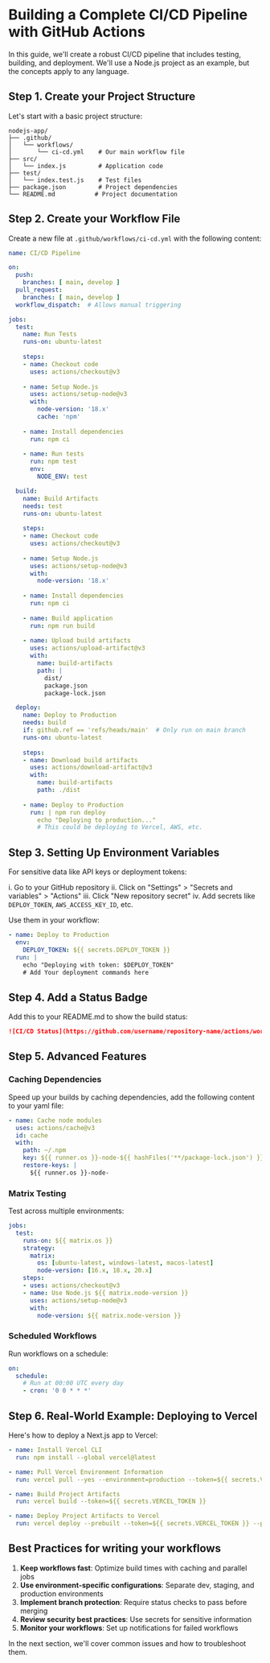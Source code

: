 # Building a Complete CI/CD Pipeline with GitHub Actions

In this guide, we'll create a robust CI/CD pipeline that includes testing, building, and deployment. We'll use a Node.js project as an example, but the concepts apply to any language.

## Step 1. Create your Project Structure

Let's start with a basic project structure:

```
nodejs-app/
├── .github/
│   └── workflows/
│       └── ci-cd.yml    # Our main workflow file
├── src/
│   └── index.js         # Application code
├── test/
│   └── index.test.js    # Test files
├── package.json         # Project dependencies
└── README.md           # Project documentation
```

## Step 2. Create your Workflow File

Create a new file at `.github/workflows/ci-cd.yml` with the following content:

```yaml
name: CI/CD Pipeline

on:
  push:
    branches: [ main, develop ]
  pull_request:
    branches: [ main, develop ]
  workflow_dispatch:  # Allows manual triggering

jobs:
  test:
    name: Run Tests
    runs-on: ubuntu-latest
    
    steps:
    - name: Checkout code
      uses: actions/checkout@v3
    
    - name: Setup Node.js
      uses: actions/setup-node@v3
      with:
        node-version: '18.x'
        cache: 'npm'
    
    - name: Install dependencies
      run: npm ci
    
    - name: Run tests
      run: npm test
      env:
        NODE_ENV: test

  build:
    name: Build Artifacts
    needs: test
    runs-on: ubuntu-latest
    
    steps:
    - name: Checkout code
      uses: actions/checkout@v3
    
    - name: Setup Node.js
      uses: actions/setup-node@v3
      with:
        node-version: '18.x'
    
    - name: Install dependencies
      run: npm ci
    
    - name: Build application
      run: npm run build
    
    - name: Upload build artifacts
      uses: actions/upload-artifact@v3
      with:
        name: build-artifacts
        path: |
          dist/
          package.json
          package-lock.json

  deploy:
    name: Deploy to Production
    needs: build
    if: github.ref == 'refs/heads/main'  # Only run on main branch
    runs-on: ubuntu-latest
    
    steps:
    - name: Download build artifacts
      uses: actions/download-artifact@v3
      with:
        name: build-artifacts
        path: ./dist
    
    - name: Deploy to Production
      run: | npm run deploy
        echo "Deploying to production..."
        # This could be deploying to Vercel, AWS, etc.
```

## Step 3. Setting Up Environment Variables

For sensitive data like API keys or deployment tokens:

i. Go to your GitHub repository
ii. Click on "Settings" > "Secrets and variables" > "Actions"
iii. Click "New repository secret"
iv. Add secrets like `DEPLOY_TOKEN`, `AWS_ACCESS_KEY_ID`, etc.

Use them in your workflow:

```yaml
- name: Deploy to Production
  env:
    DEPLOY_TOKEN: ${{ secrets.DEPLOY_TOKEN }}
  run: |
    echo "Deploying with token: $DEPLOY_TOKEN"
    # Add Your deployment commands here
```

## Step 4. Add a Status Badge

Add this to your README.md to show the build status:

```markdown
![CI/CD Status](https://github.com/username/repository-name/actions/workflows/ci-cd.yml/badge.svg)
```

## Step 5. Advanced Features

### Caching Dependencies

Speed up your builds by caching dependencies, add the following content to your yaml file:

```yaml
- name: Cache node modules
  uses: actions/cache@v3
  id: cache
  with:
    path: ~/.npm
    key: ${{ runner.os }}-node-${{ hashFiles('**/package-lock.json') }}
    restore-keys: |
      ${{ runner.os }}-node-
```

### Matrix Testing

Test across multiple environments:

```yaml
jobs:
  test:
    runs-on: ${{ matrix.os }}
    strategy:
      matrix:
        os: [ubuntu-latest, windows-latest, macos-latest]
        node-version: [16.x, 18.x, 20.x]
    steps:
    - uses: actions/checkout@v3
    - name: Use Node.js ${{ matrix.node-version }}
      uses: actions/setup-node@v3
      with:
        node-version: ${{ matrix.node-version }}
```

### Scheduled Workflows

Run workflows on a schedule:

```yaml
on:
  schedule:
    # Run at 00:00 UTC every day
    - cron: '0 0 * * *'
```

## Step 6. Real-World Example: Deploying to Vercel

Here's how to deploy a Next.js app to Vercel:

```yaml
- name: Install Vercel CLI
  run: npm install --global vercel@latest

- name: Pull Vercel Environment Information
  run: vercel pull --yes --environment=production --token=${{ secrets.VERCEL_TOKEN }}

- name: Build Project Artifacts
  run: vercel build --token=${{ secrets.VERCEL_TOKEN }}

- name: Deploy Project Artifacts to Vercel
  run: vercel deploy --prebuilt --token=${{ secrets.VERCEL_TOKEN }} --prod
```

## Best Practices for writing your workflows

1. **Keep workflows fast**: Optimize build times with caching and parallel jobs
2. **Use environment-specific configurations**: Separate dev, staging, and production environments
3. **Implement branch protection**: Require status checks to pass before merging
4. **Review security best practices**: Use secrets for sensitive information
5. **Monitor your workflows**: Set up notifications for failed workflows

In the next section, we'll cover common issues and how to troubleshoot them.
